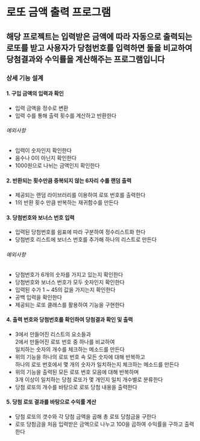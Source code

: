 # 로또 금액 출력 프로그램
<h2>해당 프로젝트는 입력받은 금액에 따라  
자동으로 출력되는 로또를 받고  
사용자가 당첨번호를 입력하면 둘을 비교하여  
당첨결과와 수익률을 계산해주는 프로그램입니다

### 상세 기능 설계  
#### 1. 구입 금액의 입력과 확인
+ 입력 금액을 정수로 변환
+ 입력 수를 통해 출력 횟수를 계산하고 반환한다
###### 예외사항  
+ 입력이 숫자인지 확인한다  
+ 음수나 0이 아닌지 확인한다  
+ 1000원으로 나뉘는 금액인지 확인한다

#### 2. 반환되는 횟수만큼 중복되지 않는 6자리 수를 랜덤 출력
+ 제공되는 랜덤 라이브러리를 이용하여 로또 번호를 출력한다  
+ 1의 반환 횟수 만큼 반복하는 재귀함수를 만든다

#### 3. 당첨번호와 보너스 번호 입력
+ 입력된 당첨번호를 쉼표에 따라 구분하여 정수리스트화 한다
+ 당첨번호 리스트에 보너스 번호를 추가해 하나의 리스트로 만든다
###### 예외사항
+ 당첨번호가 6개의 숫자를 가지고 있는지 확인한다
+ 당첨번호와 보너스 번호가 모두 숫자인지 확인한다
+ 입력된 수가 1 ~ 45의 값을 가지는지 확인한다
+ 공백 입력을 확인한다
+ 제공되는 로또 클래스를 활용하여 기능을 구현한다

#### 4. 출력 번호와 당첨번호를 확인하여 당첨결과 확인 및 출력
+ 3에서 만들어진 리스트의 요소들과<br>
  2에서 만들어진 로또 번호 중 하나를 비교하여<br>
  일치하는 숫자의 개수를 체크하는 메소드를 만든다
+ 위의 기능을 하나의 로또 번호 속 모든 숫자에 대해 반복하고<br>
  하나의 로또 번호에서 몇 개의 숫자가 일치하는지 체크하는 메소드를 만든다
+ 위의 기능을 출력된 모든 로또 번호 모음에 대해 반복하며<br>
  3개 이상이 일치하는 당첨 로또가 몇 개인지 일치 개수별로 분류한다
+ 당첨 로또의 개수를 바탕으로 로또 당첨 내용을 출력한다

#### 5. 당첨 로또 결과를 바탕으로 수익률 계산
+ 당첨 로또의 갯수와 각 당첨 금액을 곱해 총 로또 당첨금을 구한다
+ 로또 당첨금을 처음 입력받은 금액으로 나누고 100을 곱하여 수익률을 구하고 출력한다

